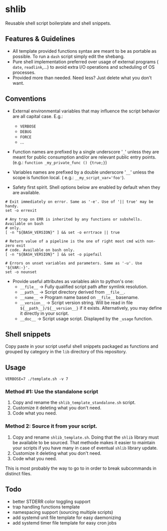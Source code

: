 # shlib

Reusable shell script boilerplate and shell snippets.

## Features & Guidelines

- All template provided functions syntax are meant to be as portable as possible.
  To run a `dash` script simply edit the shebang.
- Pure shell implementation preferred over usage of external programs ( `date`,
    `readlink`,...) to avoid extra I/O operations and scheduling of OS processes.
- Provided more than needed. Need less? Just delete what you don't want.

## Conventions

- External environmental variables that may influence the script behavior are
all capital case. E.g.:
  - `VERBOSE`
  - `DEBUG`
  - `FORCE`
  - ...
- Function names are prefixed by a single underscore '`_`' unless they are meant for public consumption
  and/or are relevant public entry points. (e.g.: `function _my_private_func () {true;}`)
- Variables names are prefixed by a double underscore '`__`'  unless the scope is function
  local. ( e.g.: `__my_script_var='foo'`).

- Safety first spirit. Shell options below are enabled by default when they
  are available.

```
# Exit immediately on error. Same as '-e'. Use of '|| true' may be handy.
set -o errexit

# Any trap on ERR is inherited by any functions or subshells. Available on bash
# only.
[ -n "${BASH_VERSION}" ] && set -o errtrace || true

# Return value of a pipeline is the one of right most cmd with non-zero exit
# code. Available on bash only.
[ -n "${BASH_VERSION}" ] && set -o pipefail

# Errors on unset variables and parameters. Same as '-u'. Use '${VAR:-}'.
set -o nounset
```

- Provide useful attributes as variables akin to python's one:
  - `__file__` -> Fully qualified script path after symlink resolution.
  - `__path__` -> Script directory derived from `__file__`.
  - `__name__` -> Program name based on `__file__` basename.
  - `__version__` -> Script version string. Will be read in file
  `${__path__}/${__version__}` if it exists. Alternatively, you may define it
  directly in your script.
  - `__doc__` -> Script usage script. Displayed by the `_usage` function.

## Shell snippets

Copy paste in your script useful shell snippets packaged as functions and
grouped by category in the `lib` directory of this repository.

## Usage

```
VERBOSE=7 ./template.sh -v 7
```

### Method #1: Use the standalone script

1. Copy and rename the `shlib_template_standalone.sh` script.
2. Customize it deleting what you don't need.
3. Code what you need.

### Method 2: Source it from your script.

1. Copy and rename `shlib_template.sh`. Doing that the `shlib` library must be
   available to be sourced. That methode makes it easier to maintain
   your scripts if you have many in case of eventual `shlib` library update.
2. Customize it deleting what you don't need.
3. Code what you need.

This is most probably the way to go to in order to break subcommands in
distinct files.

## Todo

- better STDERR color toggling support
- trap handling functions template
- namespacing support (sourcing multiple scripts)
- add systemd unit file template for easy daemonizing
- add systemd timer file template for easy cron jobs
